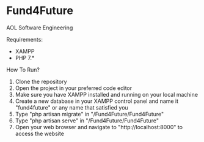 # Fund4Future

AOL Software Engineering

Requirements:

- XAMPP
- PHP 7.\*

How To Run?

1. Clone the repository
2. Open the project in your preferred code editor
3. Make sure you have XAMPP installed and running on your local machine
4. Create a new database in your XAMPP control panel and name it "fund4future" or any name that satisfied you
5. Type "php artisan migrate" in "/Fund4Future/Fund4Future"
6. Type "php artisan serve" in "/Fund4Future/Fund4Future"
7. Open your web browser and navigate to "http://localhost:8000" to access the website
